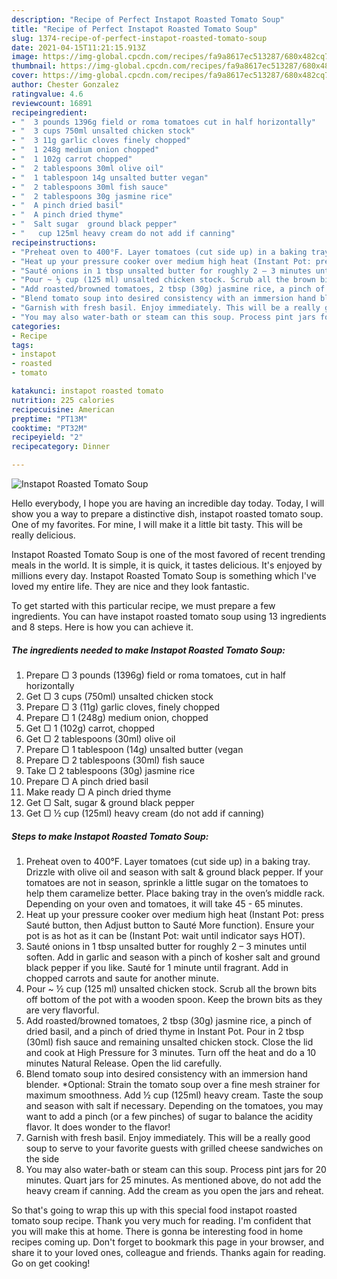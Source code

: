 ```yaml
---
description: "Recipe of Perfect Instapot Roasted Tomato Soup"
title: "Recipe of Perfect Instapot Roasted Tomato Soup"
slug: 1374-recipe-of-perfect-instapot-roasted-tomato-soup
date: 2021-04-15T11:21:15.913Z
image: https://img-global.cpcdn.com/recipes/fa9a8617ec513287/680x482cq70/instapot-roasted-tomato-soup-recipe-main-photo.jpg
thumbnail: https://img-global.cpcdn.com/recipes/fa9a8617ec513287/680x482cq70/instapot-roasted-tomato-soup-recipe-main-photo.jpg
cover: https://img-global.cpcdn.com/recipes/fa9a8617ec513287/680x482cq70/instapot-roasted-tomato-soup-recipe-main-photo.jpg
author: Chester Gonzalez
ratingvalue: 4.6
reviewcount: 16891
recipeingredient:
- "  3 pounds 1396g field or roma tomatoes cut in half horizontally"
- "  3 cups 750ml unsalted chicken stock"
- "  3 11g garlic cloves finely chopped"
- "  1 248g medium onion chopped"
- "  1 102g carrot chopped"
- "  2 tablespoons 30ml olive oil"
- "  1 tablespoon 14g unsalted butter vegan"
- "  2 tablespoons 30ml fish sauce"
- "  2 tablespoons 30g jasmine rice"
- "  A pinch dried basil"
- "  A pinch dried thyme"
- "  Salt sugar  ground black pepper"
- "   cup 125ml heavy cream do not add if canning"
recipeinstructions:
- "Preheat oven to 400°F. Layer tomatoes (cut side up) in a baking tray. Drizzle with olive oil and season with salt &amp; ground black pepper. If your tomatoes are not in season, sprinkle a little sugar on the tomatoes to help them caramelize better. Place baking tray in the oven’s middle rack. Depending on your oven and tomatoes, it will take 45 - 65 minutes."
- "Heat up your pressure cooker over medium high heat (Instant Pot: press Sauté button, then Adjust button to Sauté More function). Ensure your pot is as hot as it can be (Instant Pot: wait until indicator says HOT)."
- "Sauté onions in 1 tbsp unsalted butter for roughly 2 – 3 minutes until soften. Add in garlic and season with a pinch of kosher salt and ground black pepper if you like. Sauté for 1 minute until fragrant. Add in chopped carrots and saute for another minute."
- "Pour ~ ½ cup (125 ml) unsalted chicken stock. Scrub all the brown bits off bottom of the pot with a wooden spoon. Keep the brown bits as they are very flavorful."
- "Add roasted/browned tomatoes, 2 tbsp (30g) jasmine rice, a pinch of dried basil, and a pinch of dried thyme in Instant Pot. Pour in 2 tbsp (30ml) fish sauce and remaining unsalted chicken stock. Close the lid and cook at High Pressure for 3 minutes. Turn off the heat and do a 10 minutes Natural Release. Open the lid carefully."
- "Blend tomato soup into desired consistency with an immersion hand blender. *Optional: Strain the tomato soup over a fine mesh strainer for maximum smoothness. Add ½ cup (125ml) heavy cream. Taste the soup and season with salt if necessary. Depending on the tomatoes, you may want to add a pinch (or a few pinches) of sugar to balance the acidity flavor. It does wonder to the flavor!"
- "Garnish with fresh basil. Enjoy immediately. This will be a really good soup to serve to your favorite guests with grilled cheese sandwiches on the side"
- "You may also water-bath or steam can this soup. Process pint jars for 20 minutes. Quart jars for 25 minutes. As mentioned above, do not add the heavy cream if canning. Add the cream as you open the jars and reheat."
categories:
- Recipe
tags:
- instapot
- roasted
- tomato

katakunci: instapot roasted tomato 
nutrition: 225 calories
recipecuisine: American
preptime: "PT13M"
cooktime: "PT32M"
recipeyield: "2"
recipecategory: Dinner

---
```



![Instapot Roasted Tomato Soup](https://img-global.cpcdn.com/recipes/fa9a8617ec513287/680x482cq70/instapot-roasted-tomato-soup-recipe-main-photo.jpg)

Hello everybody, I hope you are having an incredible day today. Today, I will show you a way to prepare a distinctive dish, instapot roasted tomato soup. One of my favorites. For mine, I will make it a little bit tasty. This will be really delicious.

Instapot Roasted Tomato Soup is one of the most favored of recent trending meals in the world. It is simple, it is quick, it tastes delicious. It's enjoyed by millions every day. Instapot Roasted Tomato Soup is something which I've loved my entire life. They are nice and they look fantastic.




To get started with this particular recipe, we must prepare a few ingredients. You can have instapot roasted tomato soup using 13 ingredients and 8 steps. Here is how you can achieve it.

<!--inarticleads1-->

##### The ingredients needed to make Instapot Roasted Tomato Soup:

1. Prepare  ▢ 3 pounds (1396g) field or roma tomatoes, cut in half horizontally
1. Get  ▢ 3 cups (750ml) unsalted chicken stock
1. Prepare  ▢ 3 (11g) garlic cloves, finely chopped
1. Prepare  ▢ 1 (248g) medium onion, chopped
1. Get  ▢ 1 (102g) carrot, chopped
1. Get  ▢ 2 tablespoons (30ml) olive oil
1. Prepare  ▢ 1 tablespoon (14g) unsalted butter (vegan
1. Prepare  ▢ 2 tablespoons (30ml) fish sauce
1. Take  ▢ 2 tablespoons (30g) jasmine rice
1. Prepare  ▢ A pinch dried basil
1. Make ready  ▢ A pinch dried thyme
1. Get  ▢ Salt, sugar &amp; ground black pepper
1. Get  ▢ ½ cup (125ml) heavy cream (do not add if canning)




<!--inarticleads2-->

##### Steps to make Instapot Roasted Tomato Soup:

1. Preheat oven to 400°F. Layer tomatoes (cut side up) in a baking tray. Drizzle with olive oil and season with salt &amp; ground black pepper. If your tomatoes are not in season, sprinkle a little sugar on the tomatoes to help them caramelize better. Place baking tray in the oven’s middle rack. Depending on your oven and tomatoes, it will take 45 - 65 minutes.
1. Heat up your pressure cooker over medium high heat (Instant Pot: press Sauté button, then Adjust button to Sauté More function). Ensure your pot is as hot as it can be (Instant Pot: wait until indicator says HOT).
1. Sauté onions in 1 tbsp unsalted butter for roughly 2 – 3 minutes until soften. Add in garlic and season with a pinch of kosher salt and ground black pepper if you like. Sauté for 1 minute until fragrant. Add in chopped carrots and saute for another minute.
1. Pour ~ ½ cup (125 ml) unsalted chicken stock. Scrub all the brown bits off bottom of the pot with a wooden spoon. Keep the brown bits as they are very flavorful.
1. Add roasted/browned tomatoes, 2 tbsp (30g) jasmine rice, a pinch of dried basil, and a pinch of dried thyme in Instant Pot. Pour in 2 tbsp (30ml) fish sauce and remaining unsalted chicken stock. Close the lid and cook at High Pressure for 3 minutes. Turn off the heat and do a 10 minutes Natural Release. Open the lid carefully.
1. Blend tomato soup into desired consistency with an immersion hand blender. *Optional: Strain the tomato soup over a fine mesh strainer for maximum smoothness. Add ½ cup (125ml) heavy cream. Taste the soup and season with salt if necessary. Depending on the tomatoes, you may want to add a pinch (or a few pinches) of sugar to balance the acidity flavor. It does wonder to the flavor!
1. Garnish with fresh basil. Enjoy immediately. This will be a really good soup to serve to your favorite guests with grilled cheese sandwiches on the side
1. You may also water-bath or steam can this soup. Process pint jars for 20 minutes. Quart jars for 25 minutes. As mentioned above, do not add the heavy cream if canning. Add the cream as you open the jars and reheat.




So that's going to wrap this up with this special food instapot roasted tomato soup recipe. Thank you very much for reading. I'm confident that you will make this at home. There is gonna be interesting food in home recipes coming up. Don't forget to bookmark this page in your browser, and share it to your loved ones, colleague and friends. Thanks again for reading. Go on get cooking!
